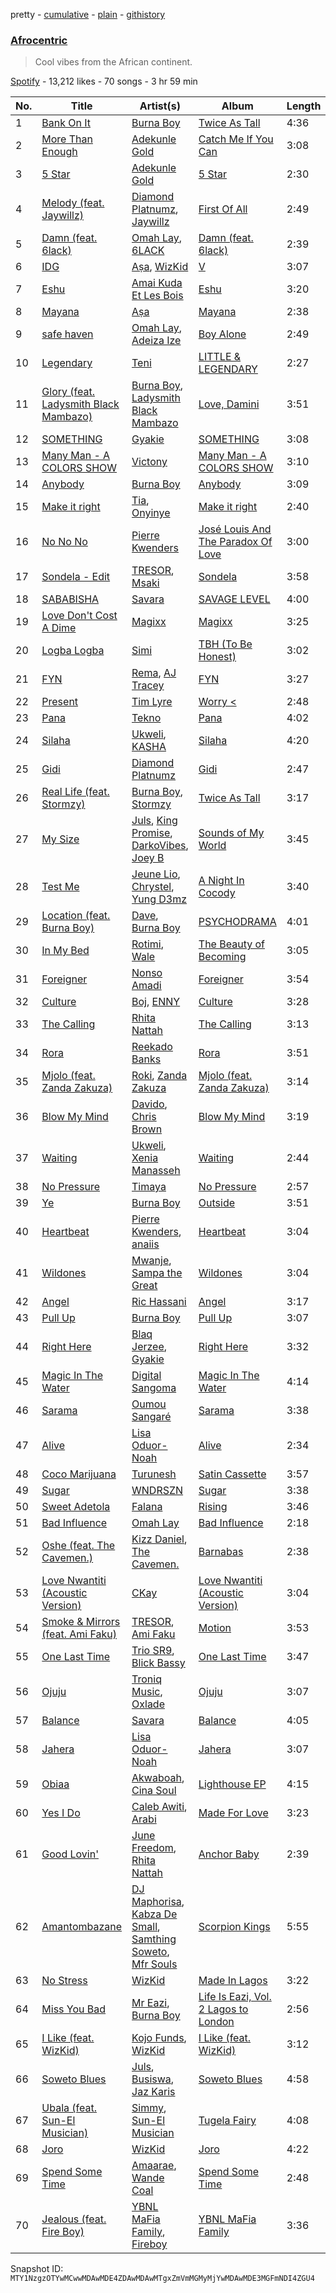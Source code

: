 pretty - [cumulative](/playlists/cumulative/37i9dQZF1DWT2I2nyOA0zG.md) - [plain](/playlists/plain/37i9dQZF1DWT2I2nyOA0zG) - [githistory](https://github.githistory.xyz/mackorone/spotify-playlist-archive/blob/main/playlists/plain/37i9dQZF1DWT2I2nyOA0zG)

### [Afrocentric](https://open.spotify.com/playlist/37i9dQZF1DWT2I2nyOA0zG)

> Cool vibes from the African continent.

[Spotify](https://open.spotify.com/user/spotify) - 13,212 likes - 70 songs - 3 hr 59 min

| No. | Title | Artist(s) | Album | Length |
|---|---|---|---|---|
| 1 | [Bank On It](https://open.spotify.com/track/59r8MRjv8K2rx8W3jQ5HW2) | [Burna Boy](https://open.spotify.com/artist/3wcj11K77LjEY1PkEazffa) | [Twice As Tall](https://open.spotify.com/album/2pANu4qucnliJuRR94eZSV) | 4:36 |
| 2 | [More Than Enough](https://open.spotify.com/track/0UW8TcUM9JHJB5QrM0Pjx8) | [Adekunle Gold](https://open.spotify.com/artist/2IK173RXLiCSQ8fhDlAb3s) | [Catch Me If You Can](https://open.spotify.com/album/3b5r0ZryUlByiw2byA2IKn) | 3:08 |
| 3 | [5 Star](https://open.spotify.com/track/5l6ZVWdSdot8a1FjPBiXvz) | [Adekunle Gold](https://open.spotify.com/artist/2IK173RXLiCSQ8fhDlAb3s) | [5 Star](https://open.spotify.com/album/7sL2HnpqLO8uAdV6YlHLl4) | 2:30 |
| 4 | [Melody \(feat\. Jaywillz\)](https://open.spotify.com/track/5c9ZCWYpUEiT00SxM1WhJI) | [Diamond Platnumz](https://open.spotify.com/artist/3cAisWS37sGCCtRgWfvrod), [Jaywillz](https://open.spotify.com/artist/0eYIT8bKfvhhDHFH1A0rxk) | [First Of All](https://open.spotify.com/album/6v6K6mV2H1PcOTs0KfJkBx) | 2:49 |
| 5 | [Damn \(feat\. 6lack\)](https://open.spotify.com/track/2SVObssPWzeJquNyR05NjL) | [Omah Lay](https://open.spotify.com/artist/5yOvAmpIR7hVxiS6Ls5DPO), [6LACK](https://open.spotify.com/artist/4IVAbR2w4JJNJDDRFP3E83) | [Damn \(feat\. 6lack\)](https://open.spotify.com/album/6QRekwLova6fc0YkVfEoTi) | 2:39 |
| 6 | [IDG](https://open.spotify.com/track/3k9Y1OBtIdPQNqbKILvJcD) | [Aṣa](https://open.spotify.com/artist/0upXUo04k4k8bGVSkmgrSc), [WizKid](https://open.spotify.com/artist/3tVQdUvClmAT7URs9V3rsp) | [V](https://open.spotify.com/album/5rvJ4cyNUU0jI9DF3r596d) | 3:07 |
| 7 | [Eshu](https://open.spotify.com/track/2EB9HogbtwaVVHOUhmArEp) | [Amai Kuda Et Les Bois](https://open.spotify.com/artist/1SBiL8VyIl0OzZbyJQTNvw) | [Eshu](https://open.spotify.com/album/7Gb6bgH1YnrsoNulqp4tHd) | 3:20 |
| 8 | [Mayana](https://open.spotify.com/track/0SVGaPNKJYl3JtVoScM7tF) | [Aṣa](https://open.spotify.com/artist/0upXUo04k4k8bGVSkmgrSc) | [Mayana](https://open.spotify.com/album/3ZW36cj6b0bNOrcICqqsek) | 2:38 |
| 9 | [safe haven](https://open.spotify.com/track/1LObw2njH6cvdGutpDlP6e) | [Omah Lay](https://open.spotify.com/artist/5yOvAmpIR7hVxiS6Ls5DPO), [Adeiza Ize](https://open.spotify.com/artist/4u90ncd1sS2zqk8vPaEjFT) | [Boy Alone](https://open.spotify.com/album/47FGKv6DgcDj9YwvoQuTMN) | 2:49 |
| 10 | [Legendary](https://open.spotify.com/track/3SvMD6ePy6BrNmnNzBGdnD) | [Teni](https://open.spotify.com/artist/3ukrG1BmfEiuo0KDj8YTTS) | [LITTLE & LEGENDARY](https://open.spotify.com/album/4oHJ6JejDytkQ5b9GUSohI) | 2:27 |
| 11 | [Glory \(feat\. Ladysmith Black Mambazo\)](https://open.spotify.com/track/0z8uQ7o34HDoRU02Cz26d1) | [Burna Boy](https://open.spotify.com/artist/3wcj11K77LjEY1PkEazffa), [Ladysmith Black Mambazo](https://open.spotify.com/artist/3FdLhnmXynPvZkbILPpB6d) | [Love, Damini](https://open.spotify.com/album/1xaHgMftad2egI7Q4DX7Bc) | 3:51 |
| 12 | [SOMETHING](https://open.spotify.com/track/1s2FsIDYlX6nhQ6UXF4V2w) | [Gyakie](https://open.spotify.com/artist/1zO1FWFxxNUCqUuGATxZQZ) | [SOMETHING](https://open.spotify.com/album/3Qmuuv3vABDE0tTJ1vUO8D) | 3:08 |
| 13 | [Many Man \- A COLORS SHOW](https://open.spotify.com/track/4nwtkUjULEbhp5VJItUWbV) | [Victony](https://open.spotify.com/artist/1E5hfn5BduN2nnoZCJmUVG) | [Many Man \- A COLORS SHOW](https://open.spotify.com/album/7j3undJfNrbm3uOboIvpNI) | 3:10 |
| 14 | [Anybody](https://open.spotify.com/track/4cyUTdVRJNxjcI9W4TezDW) | [Burna Boy](https://open.spotify.com/artist/3wcj11K77LjEY1PkEazffa) | [Anybody](https://open.spotify.com/album/5DPMC3g3iWqpWFzg7NoIG4) | 3:09 |
| 15 | [Make it right](https://open.spotify.com/track/3zZE20LzzHwQzY5KLx7qgf) | [Tia](https://open.spotify.com/artist/3JAdD9AfJI9QymrEo49Qhp), [Onyinye](https://open.spotify.com/artist/1WATmtsaEqQoF9Kjkzk2w0) | [Make it right](https://open.spotify.com/album/7xHAbZPPPe4RYh5KCZEutz) | 2:40 |
| 16 | [No No No](https://open.spotify.com/track/1zhw7Isr1B4UdYUrALHXhJ) | [Pierre Kwenders](https://open.spotify.com/artist/04B6sMoIopTgUAQM3dcSxP) | [José Louis And The Paradox Of Love](https://open.spotify.com/album/5tDp9bLRK35HVbFIG80lpf) | 3:00 |
| 17 | [Sondela \- Edit](https://open.spotify.com/track/0JSPN8S57bYOL3LSLm5yvN) | [TRESOR](https://open.spotify.com/artist/5tYaRVYbV1anmzyxqMVdHi), [Msaki](https://open.spotify.com/artist/5Oj5jQ98vsoHeIGqCS9Dfq) | [Sondela](https://open.spotify.com/album/5iTVgdXWbN2wticVSkTFsv) | 3:58 |
| 18 | [SABABISHA](https://open.spotify.com/track/0CEI8Si1kO0UwxhFSCSiBZ) | [Savara](https://open.spotify.com/artist/4FjLrdzDbqrP9E9FzERGap) | [SAVAGE LEVEL](https://open.spotify.com/album/4PsVnXWUWZxtGddkxSX110) | 4:00 |
| 19 | [Love Don't Cost A Dime](https://open.spotify.com/track/7cSKmgZrlNbSkw4y7sQEa7) | [Magixx](https://open.spotify.com/artist/0rskhjcLm5BxjwZDRs4142) | [Magixx](https://open.spotify.com/album/4FZn99wJYWhH3sczHcDJDD) | 3:25 |
| 20 | [Logba Logba](https://open.spotify.com/track/2FOtCZz3B6OM4BogE6mavN) | [Simi](https://open.spotify.com/artist/4Ns55iOSe1Im2WU2e1Eym0) | [TBH \(To Be Honest\)](https://open.spotify.com/album/3ok45X5OZt6s9PkZljnT5r) | 3:02 |
| 21 | [FYN](https://open.spotify.com/track/5gdhbzqHrZsjc3Rf3SdeXE) | [Rema](https://open.spotify.com/artist/46pWGuE3dSwY3bMMXGBvVS), [AJ Tracey](https://open.spotify.com/artist/4Xi6LSfFqv26XgP9NKN26U) | [FYN](https://open.spotify.com/album/2U86RJZhOyvFzLxZtol3fH) | 3:27 |
| 22 | [Present](https://open.spotify.com/track/0qL6DFrJO5Ep1Q7wRjlpQE) | [Tim Lyre](https://open.spotify.com/artist/4iYJ88IcQS4GFqLqWGE5yx) | [Worry <](https://open.spotify.com/album/2a7v6mAjcRSKp5GVdhEW93) | 2:48 |
| 23 | [Pana](https://open.spotify.com/track/3ddd0nUY2jZtPYzg0r0wTb) | [Tekno](https://open.spotify.com/artist/6IhG3Yxm3UW98jhyBvrIut) | [Pana](https://open.spotify.com/album/62sUZK9tqrSH3AMg4gOSmz) | 4:02 |
| 24 | [Silaha](https://open.spotify.com/track/2yMdEGOICut7TC8VrMU1TA) | [Ukweli](https://open.spotify.com/artist/5I48tG854vS1rY1isuMOgQ), [KASHA](https://open.spotify.com/artist/3BFcfVVwbFe4z0iXW535By) | [Silaha](https://open.spotify.com/album/5qyqECj5IQxIP3fa4K4Qsu) | 4:20 |
| 25 | [Gidi](https://open.spotify.com/track/06bEwGenmg6cgbfDj6Jw7F) | [Diamond Platnumz](https://open.spotify.com/artist/3cAisWS37sGCCtRgWfvrod) | [Gidi](https://open.spotify.com/album/5sN7Aqocqc5gQ3p3vYVYQt) | 2:47 |
| 26 | [Real Life \(feat\. Stormzy\)](https://open.spotify.com/track/2eFsasDs4w4YUHBvaKyNNZ) | [Burna Boy](https://open.spotify.com/artist/3wcj11K77LjEY1PkEazffa), [Stormzy](https://open.spotify.com/artist/2SrSdSvpminqmStGELCSNd) | [Twice As Tall](https://open.spotify.com/album/2pANu4qucnliJuRR94eZSV) | 3:17 |
| 27 | [My Size](https://open.spotify.com/track/2fMtRigMAdE6hXHm2WrzlQ) | [Juls](https://open.spotify.com/artist/7BIkk865pwBrSZetA8Izic), [King Promise](https://open.spotify.com/artist/4tIKaxUmpXzshok2yCnwdf), [DarkoVibes](https://open.spotify.com/artist/5a3kizlLAxR0P6qZEti8T8), [Joey B](https://open.spotify.com/artist/7ACLUXo71FsLZaKMOPDnEJ) | [Sounds of My World](https://open.spotify.com/album/2Mju5QRHhBPkUQajYKTUSH) | 3:45 |
| 28 | [Test Me](https://open.spotify.com/track/45VPTngfUEF7c5rBI2IOja) | [Jeune Lio](https://open.spotify.com/artist/1zz3LkV2ojd7rzmYf2QOsF), [Chrystel](https://open.spotify.com/artist/256du56ykQ0aoQBdKFCDH0), [Yung D3mz](https://open.spotify.com/artist/2PWdxiDyY5rv1qBHEUfqQf) | [A Night In Cocody](https://open.spotify.com/album/7HX3XJ5NzMPUVBkzYRQtWQ) | 3:40 |
| 29 | [Location \(feat\. Burna Boy\)](https://open.spotify.com/track/3z4CGd63tpUn9a6oQSG0CI) | [Dave](https://open.spotify.com/artist/6Ip8FS7vWT1uKkJSweANQK), [Burna Boy](https://open.spotify.com/artist/3wcj11K77LjEY1PkEazffa) | [PSYCHODRAMA](https://open.spotify.com/album/4GrFuXwRmEBJec22p58fsD) | 4:01 |
| 30 | [In My Bed](https://open.spotify.com/track/6XM53PbvlzhuNtJZtpl7RP) | [Rotimi](https://open.spotify.com/artist/1xBARhKI09ZTmeePVDWMCf), [Wale](https://open.spotify.com/artist/67nwj3Y5sZQLl72VNUHEYE) | [The Beauty of Becoming](https://open.spotify.com/album/1AUSfQC9x3SsqNQhFq05l7) | 3:05 |
| 31 | [Foreigner](https://open.spotify.com/track/1nIhLChEGB8Y2dP7CHt3PN) | [Nonso Amadi](https://open.spotify.com/artist/6pOz4M7D8ENqfLSFvciEuV) | [Foreigner](https://open.spotify.com/album/4JUUgaTGiFYaZmA4mXlieZ) | 3:54 |
| 32 | [Culture](https://open.spotify.com/track/57o2d5ejkTbNMrgoraDkOJ) | [Boj](https://open.spotify.com/artist/4qYpTEJThZ8FC8KzyFrSWW), [ENNY](https://open.spotify.com/artist/3qEnCAnX23lvoxZYtBiPgL) | [Culture](https://open.spotify.com/album/20rCv5TASuxaLAgd8Icw1V) | 3:28 |
| 33 | [The Calling](https://open.spotify.com/track/6GeJhsWvyRghhVha88TCNG) | [Rhita Nattah](https://open.spotify.com/artist/5JLjlEpNZTK5CTJdvpKZVr) | [The Calling](https://open.spotify.com/album/2ridtCRegwAWPogc0howcY) | 3:13 |
| 34 | [Rora](https://open.spotify.com/track/3FoiZ0cJwgfqY9xKHdVSnT) | [Reekado Banks](https://open.spotify.com/artist/3bxZkzk0PLHcetO9o4oxXn) | [Rora](https://open.spotify.com/album/7lQwqjZihf3rb4ygUgs87p) | 3:51 |
| 35 | [Mjolo \(feat\. Zanda Zakuza\)](https://open.spotify.com/track/6abcUHJLRUgXmb44S8icTh) | [Roki](https://open.spotify.com/artist/1jfWbG9JIlSJys68G8tLVE), [Zanda Zakuza](https://open.spotify.com/artist/1TTc432YhEO75fRcVKerPe) | [Mjolo \(feat\. Zanda Zakuza\)](https://open.spotify.com/album/79Wiv0uEy74k08IaofFcsJ) | 3:14 |
| 36 | [Blow My Mind](https://open.spotify.com/track/1xJTW86sJ1OoloXeOret6t) | [Davido](https://open.spotify.com/artist/0Y3agQaa6g2r0YmHPOO9rh), [Chris Brown](https://open.spotify.com/artist/7bXgB6jMjp9ATFy66eO08Z) | [Blow My Mind](https://open.spotify.com/album/31Z5vOXMKPSZjpERQHtaSp) | 3:19 |
| 37 | [Waiting](https://open.spotify.com/track/5XCYhCn9eDYIrfrdBiVhAy) | [Ukweli](https://open.spotify.com/artist/5I48tG854vS1rY1isuMOgQ), [Xenia Manasseh](https://open.spotify.com/artist/2J4IvVbi2h1wB2A0p5kd86) | [Waiting](https://open.spotify.com/album/4bRnHj1ApFBEVMbvEw4H7E) | 2:44 |
| 38 | [No Pressure](https://open.spotify.com/track/2ZfwMwiJnti8JUZAHzvBnG) | [Timaya](https://open.spotify.com/artist/7gEgjd9W1P1iAD9FbubrqC) | [No Pressure](https://open.spotify.com/album/6DB4harKpwZ2IYfwsV6Qs8) | 2:57 |
| 39 | [Ye](https://open.spotify.com/track/2lEl1iNGpz9r2B7R5BqXSD) | [Burna Boy](https://open.spotify.com/artist/3wcj11K77LjEY1PkEazffa) | [Outside](https://open.spotify.com/album/5SCK5p3Rqgg0FwTmAurrcp) | 3:51 |
| 40 | [Heartbeat](https://open.spotify.com/track/0vdnJkU6Je0JkQs74RqhMi) | [Pierre Kwenders](https://open.spotify.com/artist/04B6sMoIopTgUAQM3dcSxP), [anaiis](https://open.spotify.com/artist/0OtS8ueEJDd0RZnHdHOJDl) | [Heartbeat](https://open.spotify.com/album/4zoauodf0HkYb5RTQXB0OD) | 3:04 |
| 41 | [Wildones](https://open.spotify.com/track/1Ron2iUpdGroN01UsS7U3C) | [Mwanje](https://open.spotify.com/artist/3BM1y5iZJFNwGFZC8ivubP), [Sampa the Great](https://open.spotify.com/artist/7fw0E8WHdG3r9SuPBcGmWk) | [Wildones](https://open.spotify.com/album/73NOUXLUwlOpa8uX8MKkLR) | 3:04 |
| 42 | [Angel](https://open.spotify.com/track/48nJHYsJXzgukHvc7Hy7Sj) | [Ric Hassani](https://open.spotify.com/artist/5twTCOm58CXYCqCny4gYcQ) | [Angel](https://open.spotify.com/album/5A7tIwdkNl4LsFjtYSPYcX) | 3:17 |
| 43 | [Pull Up](https://open.spotify.com/track/0h8Nv1NG9K7vAuknah3ODJ) | [Burna Boy](https://open.spotify.com/artist/3wcj11K77LjEY1PkEazffa) | [Pull Up](https://open.spotify.com/album/4B0u29SVDo8LjBhSPeIQ42) | 3:07 |
| 44 | [Right Here](https://open.spotify.com/track/1pNiF9HF0G6IvvieIVplAF) | [Blaq Jerzee](https://open.spotify.com/artist/4on7a4BKixLl1rSlEcaY8Y), [Gyakie](https://open.spotify.com/artist/1zO1FWFxxNUCqUuGATxZQZ) | [Right Here](https://open.spotify.com/album/1DQOERqHos96P7hL1a2sCx) | 3:32 |
| 45 | [Magic In The Water](https://open.spotify.com/track/6MhEQCZBqWYbBDJzcHwJfX) | [Digital Sangoma](https://open.spotify.com/artist/3RGdYB3ei152qqvKlkVRtN) | [Magic In The Water](https://open.spotify.com/album/0yIhILQZBRPEWanrSaOK6g) | 4:14 |
| 46 | [Sarama](https://open.spotify.com/track/0BjCbRI3usZQ916bIQvO7J) | [Oumou Sangaré](https://open.spotify.com/artist/65CKKZilbcSKkAPC9a5Mvh) | [Sarama](https://open.spotify.com/album/04hM186tCxoXEFpIm8DTOc) | 3:38 |
| 47 | [Alive](https://open.spotify.com/track/3a1aICYwrm7nwHfFT9Aomm) | [Lisa Oduor\-Noah](https://open.spotify.com/artist/2lzhfTv334wDq7W7tFyJHa) | [Alive](https://open.spotify.com/album/6FPn7GfYm4qUXtlnXp6gLq) | 2:34 |
| 48 | [Coco Marijuana](https://open.spotify.com/track/6mXIES5HmXDyD4tpEch0bB) | [Turunesh](https://open.spotify.com/artist/7jsrAZ7VOhvG48hjxVaIkv) | [Satin Cassette](https://open.spotify.com/album/6O8YfFylaHXZlCmgkN44hV) | 3:57 |
| 49 | [Sugar](https://open.spotify.com/track/3FkuwslAokF99ZLHtFRuAv) | [WNDRSZN](https://open.spotify.com/artist/7FaCY1DObpp7QO3S9f0RyQ) | [Sugar](https://open.spotify.com/album/4zZ2eYh53WkCkY0ixzKZEf) | 3:38 |
| 50 | [Sweet Adetola](https://open.spotify.com/track/7hLyAxfA4obdEW8DXMsqpU) | [Falana](https://open.spotify.com/artist/1OzwSkNJ5OCaMAgdnBFguj) | [Rising](https://open.spotify.com/album/1HREWIDOSN2kOOq0FtPQVr) | 3:46 |
| 51 | [Bad Influence](https://open.spotify.com/track/2RaHreAi8lXvQOM0prMvXT) | [Omah Lay](https://open.spotify.com/artist/5yOvAmpIR7hVxiS6Ls5DPO) | [Bad Influence](https://open.spotify.com/album/7udDaiv9Mgh1LrHvObls1I) | 2:18 |
| 52 | [Oshe \(feat\. The Cavemen.\)](https://open.spotify.com/track/4upQnh3K5k1xbVOr97fdG7) | [Kizz Daniel](https://open.spotify.com/artist/1X6cBGnXpEpN7CmflLKmLV), [The Cavemen.](https://open.spotify.com/artist/1cnBVQulaNSvbind6A0dVD) | [Barnabas](https://open.spotify.com/album/0uk18xBtNopYpvMT1t7BCU) | 2:38 |
| 53 | [Love Nwantiti \(Acoustic Version\)](https://open.spotify.com/track/450u5gGMGwQXmtLSR7AN2s) | [CKay](https://open.spotify.com/artist/048LktY5zMnakWq7PTtFrz) | [Love Nwantiti \(Acoustic Version\)](https://open.spotify.com/album/246C6Xn7fypfU7vQ8m1YP6) | 3:04 |
| 54 | [Smoke & Mirrors \(feat\. Ami Faku\)](https://open.spotify.com/track/4DKkkquLEKqiVMQ7ua5gaf) | [TRESOR](https://open.spotify.com/artist/5tYaRVYbV1anmzyxqMVdHi), [Ami Faku](https://open.spotify.com/artist/3flcjKgRCeBVZTR8n8iShE) | [Motion](https://open.spotify.com/album/1jm8BNnsdpEjCKRmgS7gZh) | 3:53 |
| 55 | [One Last Time](https://open.spotify.com/track/4MOgPPMxHEHdyIvbMJXUgt) | [Trio SR9](https://open.spotify.com/artist/1sqwA17XCYCqJiAzQq0h3G), [Blick Bassy](https://open.spotify.com/artist/0QnqZZKkxzvl9bnSJnoV8E) | [One Last Time](https://open.spotify.com/album/2JjDoDhPb9kE4VKRiMFVz6) | 3:47 |
| 56 | [Ojuju](https://open.spotify.com/track/1JvW2HjzFdEcaFrpsEeq0e) | [Troniq Music](https://open.spotify.com/artist/21s2eqp56FkfHrrXpSTixv), [Oxlade](https://open.spotify.com/artist/3WTrdbZU99dgTtt3ZkyamT) | [Ojuju](https://open.spotify.com/album/1cYo9eumR211el6QbRzW2m) | 3:07 |
| 57 | [Balance](https://open.spotify.com/track/3Kt5hNbXHXF4i9Uv2lE9t3) | [Savara](https://open.spotify.com/artist/4FjLrdzDbqrP9E9FzERGap) | [Balance](https://open.spotify.com/album/3dF8lDBMv9ozOybtRhQZ1n) | 4:05 |
| 58 | [Jahera](https://open.spotify.com/track/3a0RyTh7kp57YxE4BtjpFV) | [Lisa Oduor\-Noah](https://open.spotify.com/artist/2lzhfTv334wDq7W7tFyJHa) | [Jahera](https://open.spotify.com/album/0tYZ0bfXtTBzDFjMr2qqAk) | 3:07 |
| 59 | [Obiaa](https://open.spotify.com/track/3MEEjxaV8fg5BUpV66b86G) | [Akwaboah](https://open.spotify.com/artist/6v01kW0IoqZBoLYu8ZS46Y), [Cina Soul](https://open.spotify.com/artist/16REP6XG1GtI5DBCrUF8fO) | [Lighthouse EP](https://open.spotify.com/album/5x6h4sq7bNekBjnBoeGHaN) | 4:15 |
| 60 | [Yes I Do](https://open.spotify.com/track/1ggByUxl4VQJFOaDYWEMf7) | [Caleb Awiti](https://open.spotify.com/artist/18QJYkUruunLIMqRIC1ljN), [Arabi](https://open.spotify.com/artist/6VrXIP3nJGtGwRL8jcdTyu) | [Made For Love](https://open.spotify.com/album/5QERzxJ3zro4qe4zQ3zbqp) | 3:23 |
| 61 | [Good Lovin'](https://open.spotify.com/track/4wAedCvD43jQ2jnl9ADEgk) | [June Freedom](https://open.spotify.com/artist/7dYb5EKtRnRaWM0GQ12cKC), [Rhita Nattah](https://open.spotify.com/artist/5JLjlEpNZTK5CTJdvpKZVr) | [Anchor Baby](https://open.spotify.com/album/2FA3MmXyGWjL0IhoCdktU1) | 2:39 |
| 62 | [Amantombazane](https://open.spotify.com/track/5TV5x7u5Tnx2i47ccKXVex) | [DJ Maphorisa](https://open.spotify.com/artist/0mMqD2uqwvCjFvlzo6ayGi), [Kabza De Small](https://open.spotify.com/artist/1bNjWBFWsAAzZSR59lRdpR), [Samthing Soweto](https://open.spotify.com/artist/6HwxMgE895sejjGFin9Gvm), [Mfr Souls](https://open.spotify.com/artist/6oVuIgUWHJFOGb26gVuGsX) | [Scorpion Kings](https://open.spotify.com/album/5viCi5vgq2zu2FCjmDJpjn) | 5:55 |
| 63 | [No Stress](https://open.spotify.com/track/5C3vZiMOn2KHMbNQOhL6oQ) | [WizKid](https://open.spotify.com/artist/3tVQdUvClmAT7URs9V3rsp) | [Made In Lagos](https://open.spotify.com/album/6HpMdN52TfJAwVbmkrFeBN) | 3:22 |
| 64 | [Miss You Bad](https://open.spotify.com/track/6R6rbN4WvMNnQwOCSdXSvT) | [Mr Eazi](https://open.spotify.com/artist/4TAoP0f9OuWZUesao43xUW), [Burna Boy](https://open.spotify.com/artist/3wcj11K77LjEY1PkEazffa) | [Life Is Eazi, Vol\. 2 Lagos to London](https://open.spotify.com/album/3dehde9TbaSCSDdHSAxTwr) | 2:56 |
| 65 | [I Like \(feat\. WizKid\)](https://open.spotify.com/track/5s7j77zpP6e9uz2Q1DU851) | [Kojo Funds](https://open.spotify.com/artist/2o9hRZ3xI27UQpHT61A4Mm), [WizKid](https://open.spotify.com/artist/3tVQdUvClmAT7URs9V3rsp) | [I Like \(feat\. WizKid\)](https://open.spotify.com/album/7b57oWMZmdG8wjwjtRiKSO) | 3:12 |
| 66 | [Soweto Blues](https://open.spotify.com/track/6l5WDlZzjAXWEA47969TXI) | [Juls](https://open.spotify.com/artist/7BIkk865pwBrSZetA8Izic), [Busiswa](https://open.spotify.com/artist/3RThWxnHbyN5Hvkr66eYj7), [Jaz Karis](https://open.spotify.com/artist/4rDcfb3TEWyx0BKdzKG24I) | [Soweto Blues](https://open.spotify.com/album/2tLxWdcRPF3V05kX1TLb40) | 4:58 |
| 67 | [Ubala \(feat\. Sun\-El Musician\)](https://open.spotify.com/track/0n7R3uOg9iZI3vNm7yHSAf) | [Simmy](https://open.spotify.com/artist/3MjlXVCfmLdY9QQ2GCd7iA), [Sun\-El Musician](https://open.spotify.com/artist/0W8WpLB5WoXLgiA193LXk6) | [Tugela Fairy](https://open.spotify.com/album/3MlcN8FdjM15IID3d9Jxqk) | 4:08 |
| 68 | [Joro](https://open.spotify.com/track/3Yt1ovsh3v3VEzRuhI1TL5) | [WizKid](https://open.spotify.com/artist/3tVQdUvClmAT7URs9V3rsp) | [Joro](https://open.spotify.com/album/1Mj4mLvCC9P4b167keUsRh) | 4:22 |
| 69 | [Spend Some Time](https://open.spotify.com/track/0NMfKNtRnvyF9QjlRvnv0I) | [Amaarae](https://open.spotify.com/artist/21UPYSRWFKwtqvSAnFnSvS), [Wande Coal](https://open.spotify.com/artist/1fYVmAFB7sC7eDoF3mJXla) | [Spend Some Time](https://open.spotify.com/album/6vLqNvKJdKPqIvDcwwuvEg) | 2:48 |
| 70 | [Jealous \(feat\. Fire Boy\)](https://open.spotify.com/track/7Ewd1NIKEKM1VokE0QeraM) | [YBNL MaFia Family](https://open.spotify.com/artist/1MUPBuckdoveSDQgvkm9jC), [Fireboy](https://open.spotify.com/artist/4fCdQD5D2T7BRESZrYaCFu) | [YBNL MaFia Family](https://open.spotify.com/album/5amg42JxXc1hBnRDs0PAmB) | 3:36 |

Snapshot ID: `MTY1NzgzOTYwMCwwMDAwMDE4ZDAwMDAwMTgxZmVmMGMyMjYwMDAwMDE3MGFmNDI4ZGU4`
